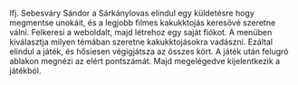 Ifj. Sebesváry Sándor a Sárkánylovas elindul egy küldetésre hogy megmentse unokáit, és a legjobb filmes kakukktojás keresővé szeretne válni.
Felkeresi a weboldalt, majd létrehoz egy saját fiókot.
A menüben kiválasztja milyen témában szeretne kakukktojásokra vadászni.
Ezáltal elindul a játék, és hősiesen végigjátsza az összes kört.
A játék után felugró ablakon megnézi az elért pontszámát.
Majd megelégedve kijelentkezik a játékból.
